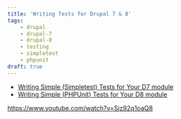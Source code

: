 ```yaml
---
title: 'Writing Tests for Drupal 7 & 8'
tags:
    - drupal
    - drupal-7
    - drupal-8
    - testing
    - simpletest
    - phpunit
draft: true
---
```

- [Writing Simple (Simpletest) Tests for Your D7 module
](https://www.mediacurrent.com/blog/writing-simple-simpletest-tests-your-d7-module)
- [Writing Simple (PHPUnit) Tests for Your D8 module](https://www.mediacurrent.com/blog/writing-simple-phpunit-tests-your-d8-module)

https://www.youtube.com/watch?v=Sjz92q1oaQ8
